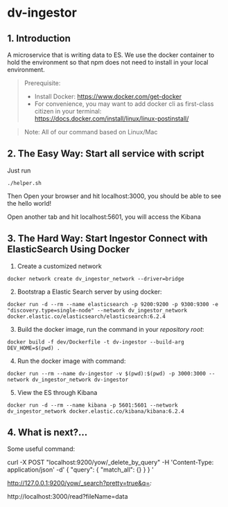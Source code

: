 # dv-ingestor
## 1. Introduction
A microservice that is writing data to ES. We use the docker container to hold the environment so that npm does not need to install in your local environment.

> Prerequisite:
> - Install Docker: https://www.docker.com/get-docker
> - For convenience, you may want to add docker cli as first-class citizen in your terminal: https://docs.docker.com/install/linux/linux-postinstall/

> Note:
> All of our command based on Linux/Mac 

## 2. The Easy Way: Start all service with script
Just run 
```shell
./helper.sh
```
Then Open your browser and hit localhost:3000, you should be able to see the hello world!

Open another tab and hit localhost:5601, you will access the Kibana

## 3. The Hard Way: Start Ingestor Connect with ElasticSearch Using Docker
1. Create a customized network
```shell
docker network create dv_ingestor_network --driver=bridge
``` 
2. Bootstrap a Elastic Search server by using docker:
```shell
docker run -d --rm --name elasticsearch -p 9200:9200 -p 9300:9300 -e "discovery.type=single-node" --network dv_ingestor_network docker.elastic.co/elasticsearch/elasticsearch:6.2.4
```
3. Build the docker image, run the command in your *repository root*:
```shell
docker build -f dev/Dockerfile -t dv-ingestor --build-arg DEV_HOME=$(pwd) .
```
4. Run the docker image with command:
```shell
docker run --rm --name dv-ingestor -v $(pwd):$(pwd) -p 3000:3000 --network dv_ingestor_network dv-ingestor
```

5. View the ES through Kibana
```shell
docker run -d --rm --name kibana -p 5601:5601 --network dv_ingestor_network docker.elastic.co/kibana/kibana:6.2.4
```

## 4. What is next?...
Some useful command:

curl -X POST "localhost:9200/yow/_delete_by_query" -H 'Content-Type: application/json' -d'
{
  "query": {
    "match_all": {}
  }
}
'

http://127.0.0.1:9200/yow/_search?pretty=true&q=*:*

http://localhost:3000/read?fileName=data
